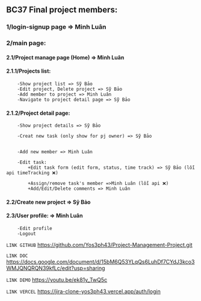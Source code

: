 ## BC37 Final project members:

### 1/login-signup page => Minh Luân

### 2/main page:

#### 2.1/Project manage page (Home) => Minh Luân

#### 2.1.1/Projects list:

    	-Show project list => Sỹ Bảo
    	-Edit project, Delete project => Sỹ Bảo
    	-Add member to project => Minh Luân
    	-Navigate to project detail page => Sỹ Bảo

#### 2.1.2/Project detail page:

    	-Show project details => Sỹ Bảo

    	-Creat new task (only show for pj owner) => Sỹ Bảo


    	-Add new member => Minh Luân

    	-Edit task:
    		+Edit task form (edit form, status, time track) => Sỹ Bảo (lỗi api timeTracking ❌)

    		+Assign/remove task's member =>Minh Luân (lỗi api ❌)
    		+Add/Edit/Delete comments => Minh Luân

#### 2.2/Create new project => Sỹ Bảo

#### 2.3/User profile: => Minh Luân

    	-Edit profile
    	-Logout

`LINK GITHUB` https://github.com/Yos3ph43/Project-Management-Project.git

`LINK DOC` https://docs.google.com/document/d/15bM6Q53YLqQs6LuhDf7CYdJ3kco3WMJQNQRQN39kfLc/edit?usp=sharing

`LINK DEMO` https://youtu.be/ek81y_TwQ5c

`LINK VERCEL` https://jira-clone-yos3ph43.vercel.app/auth/login
